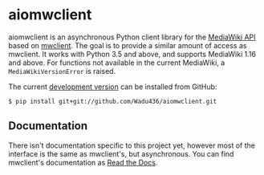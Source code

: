 # aiomwclient

aiomwclient is an asynchronous Python client library for the
[MediaWiki API](https://mediawiki.org/wiki/API) based on [mwclient](https://github.com/mwclient/mwclient). The goal is to provide a similar amount of access as mwclient.
It works with Python 3.5 and above, and supports MediaWiki 1.16 and above.
For functions not available in the current MediaWiki, a `MediaWikiVersionError` is raised.

The current [development version](https://github.com/mwclient/mwclient)
can be installed from GitHub:

```
$ pip install git+git://github.com/Wadu436/aiomwclient.git
```

## Documentation

There isn't documentation specific to this project yet, however most of the interface is the same as mwclient's, but asynchronous. You can find mwclient's documentation as [Read the Docs](http://mwclient.readthedocs.io/en/latest/).
